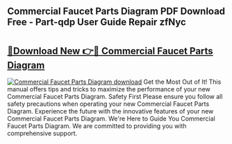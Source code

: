## Commercial Faucet Parts Diagram PDF Download Free - Part-qdp User Guide Repair zfNyc

# <h2><a href="http://dfpdoko.blite.top/?on=Commercial+Faucet+Parts+Diagram">🔗Download New 👉🔴 Commercial Faucet Parts Diagram</a></h2>

[![Commercial Faucet Parts Diagram download](https://i.imgur.com/lujVjoI.png)](http://dfpdoko.blite.top/?on=Commercial+Faucet+Parts+Diagram)
Get the Most Out of It! This manual offers tips and tricks to maximize the performance of your new Commercial Faucet Parts Diagram. Safety First Please ensure you follow all safety precautions when operating your new Commercial Faucet Parts Diagram. Experience the future with the innovative features of your new Commercial Faucet Parts Diagram. We're Here to Guide You Commercial Faucet Parts Diagram. We are committed to providing you with comprehensive support.
